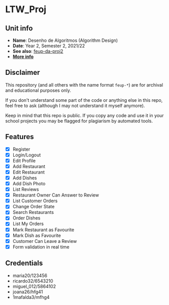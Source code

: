 # LTW_Proj

## Unit info

- **Name**: Desenho de Algoritmos (Algorithm Design)
- **Date**: Year 2, Semester 2, 2021/22
- **See also**: [feup-da-proj2](https://github.com/RuiSoares333/feup-da-proj2)
- [**More info**](https://sigarra.up.pt/feup/ucurr_geral.ficha_uc_view?pv_ocorrencia_id=484424)


## Disclaimer

This repository (and all others with the name format `feup-*`) are for archival and educational purposes only.

If you don't understand some part of the code or anything else in this repo, feel free to ask (although I may not understand it myself anymore).

Keep in mind that this repo is public. If you copy any code and use it in your school projects you may be flagged for plagiarism by automated tools.


## Features

- [x] Register
- [x] Login/Logout
- [x] Edit Profile
- [x] Add Restaurant
- [x] Edit Restaurant
- [x] Add Dishes
- [x] Add Dish Photo
- [x] List Reviews
- [x] Restaurant Owner Can Answer to Review
- [x] List Customer Orders
- [x] Change Order State
- [x] Search Restaurants
- [x] Order Dishes
- [x] List My Orders
- [x] Mark Restaurant as Favourite
- [x] Mark Dish as Favourite
- [x] Customer Can Leave a Review
- [x] Form validation in real time

## Credentials

* maria20/123456  
* ricardo32/6543210  
* miguel_012/5864102  
* joana26/hfg41  
* 1mafalda3/mfhg4  
